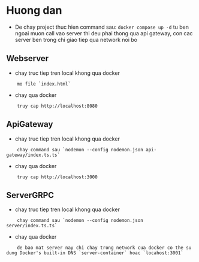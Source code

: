 # Huong dan

-   De chay project thuc hien command sau: `docker compose up -d`
    tu ben ngoai muon call vao server thi deu phai thong qua api gateway, con cac server ben trong chi giao tiep qua network noi bo

## Webserver

-   chay truc tiep tren local khong qua docker

```
    mo file `index.html`
```

-   chay qua docker

```
    truy cap http://localhost:8080
```

## ApiGateway

-   chay truc tiep tren local khong qua docker

```
    chay command sau `nodemon --config nodemon.json api-gateway/index.ts.ts`
```

-   chay qua docker

```
    truy cap http://localhost:3000
```

## ServerGRPC

-   chay truc tiep tren local khong qua docker

```
    chay command sau `nodemon --config nodemon.json server/index.ts.ts`
```

-   chay qua docker

```
    de bao mat server nay chi chay trong network cua docker co the su dung Docker's built-in DNS `server-container` hoac `locahost:3001`

```
